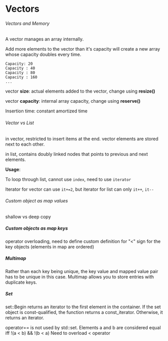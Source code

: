 # Vectors

###### Vectors and Memory
A vector manages an array internally.

Add more elements to the vector than it's capacity will create
a new array whose capacity doubles every time.

```
Capacity: 20
Capacity : 40
Capacity : 80
Capacity : 160
...
```

vector **size**:
actual elements added to the vector, change using **resize()**

vector **capacity**:
internal array capacity, change using **reserve()**

Insertion time: constant amortized time

###### Vector vs List

in vector, restricted to insert items at the end.
vector elements are stored next to each other.

in list, contains doubly linked nodes that points to previous
and next elements.

**Usage**:

To loop through list, cannot use `index`, need to use `iterator`

Iterator for vector can use `it+=2`,
but iterator for list can only `it++`, `it--`

###### Custom object as map values
shallow vs deep copy

##### Custom objects as map keys
operator overloading, need to define custom definition for "<" sign
for the key objects (elements in map are ordered)



##### Multimap
Rather than each key being unique, the key value and mapped value pair has to be unique in this case.
Multimap allows you to store entries with duplicate keys.

##### Set
set::Begin    returns an iterator to the first element in the container.
If the set object is const-qualified, the function returns a const_iterator. Otherwise, it returns an iterator.

operator== is not used by std::set. Elements a and b are considered equal iff !(a < b) && !(b < a)
Need to overload < operator